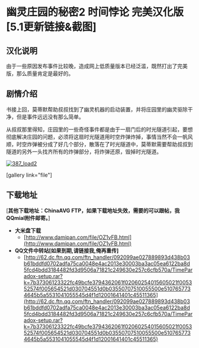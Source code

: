 # 幽灵庄园的秘密2 时间悖论 完美汉化版[5.1更新链接&截图]

## 汉化说明

由于一些原因发布事件比较晚，造成网上低质量版本已经泛滥，既然打出了完美版，那么质量肯定是最好的。 

## 剧情介绍

书接上回，莫蒂默帮助叔叔找到了幽灵机器的启动装置，并将庄园里的幽灵驱除干净，但是事件远远没有那么简单。 

从叔叔那里得知，庄园里的一些奇怪事件都是由于一扇门后的时光隧道引起，要想彻底解决庄园的问题，必须将这扇时光隧道用时空炸弹炸掉，事情当然不会一帆风顺，时空炸弹被分成了好几个部分，散落在了时光隧道中，莫蒂默需要帮助叔叔到隧道的另外一头找齐所有的炸弹部分，将炸弹还原，毁掉时光隧道。 

[![387_load2](https://attachment.soulteary.com/2009/03/08/387_load2.jpg "387_load2")](https://attachment.soulteary.com/2009/03/08/387_load2.jpg) 

<!-- more -->

[gallery link="file"]

## 下载地址

[**其他下载地址：ChinaAVG FTP，如果下载地址失效，需要的可以跟帖，我QQmial附件邮寄。**]

- **大米盘下载**
  - [http://www.damipan.com/file/OZ1vFB.html](http://www.damipan.com/file/OZ1vFB.html)
- **QQ文件中转站[如果到期,请链接我,俺再重传]**
  - [http://62.dc.ftn.qq.com/ftn_handler/092099ae027889893d438b03b61bddfd0702adfa75ca0048e4ac2013e30003ba3ac05ea6122ba8d5fcd4bdd3184482fd3d9506a71821c249630e257c6cfb570a/TimeParadox-setup.rar?k=7b37306123322fc49bcfe3794362061f02060254015605021f005352574f005654521d030704551d0b03550707510055500e5107657734645b5a5531041055545d4f1d12001641401c45511365](http://62.dc.ftn.qq.com/ftn_handler/092099ae027889893d438b03b61bddfd0702adfa75ca0048e4ac2013e30003ba3ac05ea6122ba8d5fcd4bdd3184482fd3d9506a71821c249630e257c6cfb570a/TimeParadox-setup.rar?k=7b37306123322fc49bcfe3794362061f02060254015605021f005352574f005654521d030704551d0b03550707510055500e5107657734645b5a5531041055545d4f1d12001641401c45511365)

